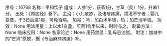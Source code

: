 序号：16768
名称：平和饮子
组成：人参1分，茯苓1分，甘草（炙）1分，升麻1分。
出处：《颅囟经》卷下。
主治：小儿疮疹，及诸疮疼痛，烦渴不宁者；婴儿变蒸，于3日后进1服，可免百病。
加减：冷，加白术半钱，热；加芒消半钱。
功效：None
用法用量：上以水1白盏，煎至1合半以来，时时与之。
制备方法：None
临床应用：None
各家论述：None
用药禁忌：乳母忌油腻。
附注：加减中的“芒消”原脱，据《专治麻痧初编》补。
